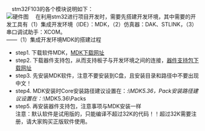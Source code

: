 &emsp;stm32F103的各个模块说明如下：  
![硬件图](https://img-blog.csdnimg.cn/direct/9c044d571afa4b4d97a39f6c7f4a108c.png)
&emsp;在利用stm32进行项目开发时，需要先搭建开发环境，其中需要的开发工具有（1）集成开发环境（IDE）：MDK，（2）仿真器：DAK、STLINK，（3）串口调试助手：XCOM。  
——（1）集成开发环境MDK的搭建过程
* step1. 下载软件MDK，[MDK下载网址](https://www.keil.com/download/product)
* step2. 下载器件支持包，从而支持板子与开发环境之间的连接，[器件支持包下载网址](https://www.keil.com/dd2/pack)
* step3. 先安装MDK软件，注意不要安装到C盘，且安装目录和路径中不要出现中文！
* step4. MDK安装时Core安装路径建议设置在：*:\MDK5.36，Pack安装路径建议设置在：*:\MDK5.36\Packs
* step5. 再安装器件支持包，注意事项与MDK安装一样 <br/>
注意：默认软件是试用版的，只能编译不超过32K的代码！！超过32K需要注册，请大家购买正版软件使用。
